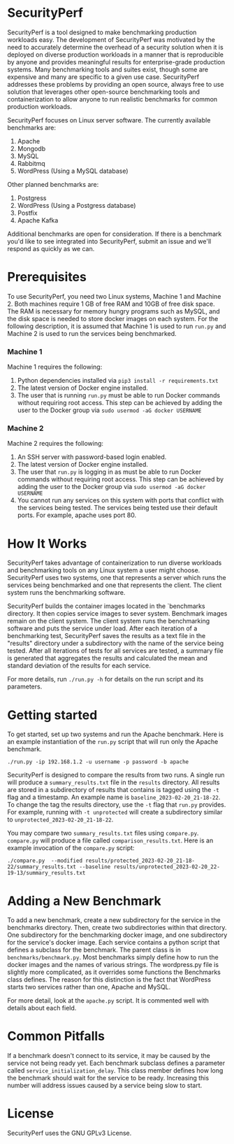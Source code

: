 # SecurityPerf

SecurityPerf is a tool designed to make benchmarking production workloads easy.
The development of SecurityPerf was motivated by the need to accurately determine
the overhead of a security solution when it is deployed on diverse production
workloads in a manner that is reproducible by anyone and provides meaningful results
for enterprise-grade production systems.
Many benchmarking tools and suites exist, though some are expensive
and many are specific to a given use case. SecurityPerf addresses these problems
by providing an open source, always free to use solution that leverages other
open-source benchmarking tools and containerization to allow anyone to run
realistic benchmarks for common production workloads.

SecurityPerf focuses on Linux server software. The currently available benchmarks
are:

1. Apache
2. Mongodb
3. MySQL
4. Rabbitmq
5. WordPress (Using a MySQL database)

Other planned benchmarks are:

1. Postgress
2. WordPress (Using a Postgress database)
3. Postfix
4. Apache Kafka

Additional benchmarks are open for consideration. If there is a benchmark you'd
like to see integrated into SecurityPerf, submit an issue and we'll respond
as quickly as we can.

# Prerequisites

To use SecurityPerf, you need two Linux systems, Machine 1 and Machine 2. Both machines
require 1 GB of free RAM and 10GB of free disk space. The RAM is necessary for
memory hungry programs such as MySQL, and the disk space is needed to store
docker images on each system. For the following description, it is assumed that
Machine 1 is used to run `run.py` and Machine 2 is used to run the services being
benchmarked.

### Machine 1

Machine 1 requires the following:

1. Python dependencies installed via `pip3 install -r requirements.txt`
2. The latest version of Docker engine installed.
3. The user that is running `run.py` must be able to run Docker commands without
requiring root access. This step can be achieved by adding the user to the Docker
group via `sudo usermod -aG docker USERNAME`

### Machine 2

Machine 2 requires the following:

1. An SSH server with password-based login enabled.
2. The latest version of Docker engine installed.
3. The user that `run.py` is logging in as must be able to run Docker commands without
requiring root access. This step can be achieved by adding the user to the Docker
group via `sudo usermod -aG docker USERNAME`
4. You cannot run any services on this system  with ports that conflict with the services
being tested. The services being tested use their default ports. For example,
apache uses port 80.

# How It Works

SecurityPerf takes advantage of containerization to run diverse workloads and
benchmarking tools on any Linux system a user might choose. SecurityPerf uses
two systems, one that represents a server which runs the services being benchmarked
and one that represents the client.
The client system runs the benchmarking software.

SecurityPerf builds the container images located in the `benchmarks directory.
It then copies service images to sever system. Benchmark images remain on the
client system. The client system runs the benchmarking software and puts the service
under load. After each iteration of a benchmarking test, SecurityPerf saves
the results as a text file in the "results" directory under a subdirectory
with the name of the service being tested. After all iterations of tests
for all services are tested, a summary file is generated that aggregates
the results and calculated the mean and standard deviation of the results
for each service.

For more details, run `./run.py -h` for details on the run script and its
parameters.

# Getting started

To get started, set up two systems and run the Apache benchmark. Here is an example
instantiation of the `run.py` script that will run only the Apache benchmark.

`./run.py -ip 192.168.1.2 -u username -p password -b apache`

SecurityPerf is designed to compare the results from two runs. A single run
will produce a `summary_results.txt` file in the `results` directory.
All results are stored in a subdirectory of results that contains is tagged using
the `-t` flag and a timestamp. An example name is `baseline_2023-02-20_21-18-22`.
To change the tag the results directory, use the `-t` flag that `run.py` provides.
For example, running with `-t unprotected` will create a subdirectory similar to
`unprotected_2023-02-20_21-18-22`.

You may compare two `summary_results.txt` files using `compare.py`. `compare.py`
will produce a file called `comparison_results.txt`. Here is an example
invocation of the `compare.py` script:

`./compare.py  --modified results/protected_2023-02-20_21-18-22/summary_results.txt --baseline results/unprotected_2023-02-20_22-19-13/summary_results.txt`


# Adding a New Benchmark

To add a new benchmark, create a new subdirectory for the service
in the benchmarks directory. Then, create two subdirectories within that directory.
One subdirectory for the benchmarking docker image, and one subdirectory for
the service's docker image. Each service contains a python script that defines
a subclass for the benchmark. The parent class is in `benchmarks/benchmark.py`.
Most benchmarks simply define how to run the docker images and the names of
various strings. The wordpress.py file is slightly more complicated, as it
overrides some functions the Benchmarks class defines. The reason for this
distinction is the fact that WordPress starts two services rather than one,
Apache and MySQL.

For more detail, look at the `apache.py` script. It is commented well with
details about each field.

# Common Pitfalls

If a benchmark doesn't connect to its service, it may be caused by the service
not being ready yet. Each benchmark subclass defines a parameter called
`service_initialization_delay`. This class member defines how long the benchmark
should wait for the service to be ready. Increasing this number will address
issues caused by a service being slow to start.

# License

SecurityPerf uses the GNU GPLv3 License.
